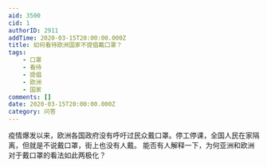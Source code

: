 ```yaml
---
aid: 3500
cid: 1
authorID: 2911
addTime: 2020-03-15T20:00:00.000Z
title: 如何看待欧洲国家不提倡戴口罩？
tags:
    - 口罩
    - 看待
    - 提倡
    - 欧洲
    - 国家
comments: []
date: 2020-03-15T20:00:00.000Z
category: 问答
---
```


疫情爆发以来，欧洲各国政府没有呼吁过民众戴口罩。停工停课，全国人民在家隔离，但就是不说戴口罩，街上也没有人戴。 能否有人解释一下，为何亚洲和欧洲对于戴口罩的看法如此两极化？
